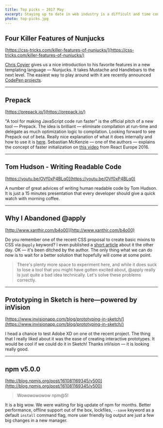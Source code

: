 ```yaml
---
title: Top picks — 2017 May
excerpt: Staying up to date in web industry is a difficult and time consuming task. I would like to share with you my top finds from the past month.
photo: top-picks.jpg
---
```


## Four Killer Features of Nunjucks

[https://css-tricks.com/killer-features-of-nunjucks/](https://css-tricks.com/killer-features-of-nunjucks/)

[Chris Coyier](https://twitter.com/chriscoyier) gives us a nice introduction to his favorite features in a new templating language — Nunjucks. It takes Mustache and Handlebars to the next level. The easiest way to play around with it are recently announced [CodePen projects](https://codepen.io/pro/projects).

- - -

## Prepack

[https://prepack.io/](https://prepack.io/)

"A tool for making JavaScript code run faster" is the official pitch of a new tool — Prepack. The idea is brilliant — eliminate compilation at run-time and delegate as much optimization logic to compilation. Looking forward to see Prepack out of beta. Really nice explanation of what it does internally and how to use it is [here](https://hackernoon.com/facebooks-prepack-the-next-killer-in-the-javascript-zone-d932556ffd8c). Sebastian McKenzie — one of the authors — explains the concept of faster initialization on [this video](https://youtu.be/xbZzahWakGs) from React Europe 2016.

- - -

## Tom Hudson - Writing Readable Code

[https://youtu.be/OVf0xP4BLq0](https://youtu.be/OVf0xP4BLq0)

A number of great advices of writing human readable code by Tom Hudson. It is just a 15 minutes presentation that every developer should give a quick watch with morning coffee.

- - -

## Why I Abandoned @apply

[http://www.xanthir.com/b4o00](http://www.xanthir.com/b4o00)

Do you remember one of the recent CSS proposal to create basic mixins to CSS via `@apply` keyword? I even published a [short article](https://pawelgrzybek.com/css-mixins-with-apply-rule/) about it the other day. OK — it's been ditched by the author. The only thing what we can do now is to wait for a better solution that hopefully will come at some point.

> There's plenty more space to experiment here, and while it does suck to lose a tool that you might have gotten excited about, @apply really is just quite a bad idea technically. Let's solve these problems correctly. 

- - -

## Prototyping in Sketch is here—powered by inVision

[https://www.invisionapp.com/blog/prototyping-in-sketch/](https://www.invisionapp.com/blog/prototyping-in-sketch/)

I head a chance to test Adobe XD on one ot the recent project. The thing that I really liked about it was the ease of creating interactive prototypes. It would be cool if we could do it in Sketch! Thanks inVision — it is looking really good.

- - -

## npm v5.0.0

[http://blog.npmjs.org/post/161081169345/v500](http://blog.npmjs.org/post/161081169345/v500)

> Wowowowowow npm@5!

It is a big wow. We were waiting for big update of npm for months. Better performance, offline support out of the box, lockfiles, `--save` keyword as a default `install` command flag, more user friendly log output are just a few big changes in a new manager.
